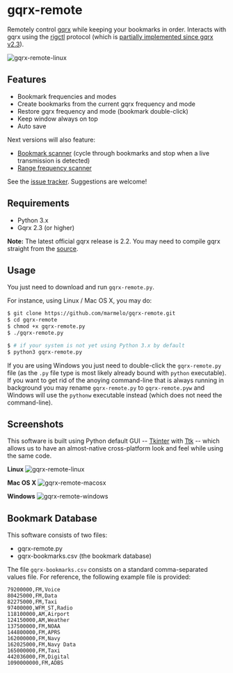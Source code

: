 gqrx-remote
===========

Remotely control [gqrx](http://gqrx.dk/) while keeping your bookmarks in order. Interacts with gqrx using the [rigctl](http://sourceforge.net/apps/mediawiki/hamlib/index.php?title=Documentation) protocol (which is [partially implemented since gqrx v2.3](http://gqrx.dk/doc/remote-control)).

![gqrx-remote-linux](http://dl.defying.me/gqrx-remote/gqrx-remote-linux.png)


Features
--

- Bookmark frequencies and modes
- Create bookmarks from the current gqrx frequency and mode
- Restore gqrx frequency and mode (bookmark double-click)
- Keep window always on top
- Auto save

Next versions will also feature:

- [Bookmark scanner](https://github.com/marmelo/gqrx-remote/issues/1) (cycle through bookmarks and stop when a live transmission is detected)
- [Range frequency scanner](https://github.com/marmelo/gqrx-remote/issues/2)

See the [issue tracker](https://github.com/marmelo/gqrx-remote/issues). Suggestions are welcome!


Requirements
---

- Python 3.x
- Gqrx 2.3 (or higher)

**Note:** The latest official gqrx release is 2.2. You may need to compile gqrx straight from the [source](https://github.com/csete/gqrx).


Usage
---

You just need to download and run ```gqrx-remote.py```.

For instance, using Linux / Mac OS X, you may do:

```bash
$ git clone https://github.com/marmelo/gqrx-remote.git
$ cd gqrx-remote
$ chmod +x gqrx-remote.py
$ ./gqrx-remote.py

$ # if your system is not yet using Python 3.x by default
$ python3 gqrx-remote.py
```

If you are using Windows you just need to double-click the ```gqrx-remote.py``` file (as the  ```.py``` file type is most likely already bound with ```python``` executable). If you want to get rid of the anoying command-line that is always running in background you may rename ```gqrx-remote.py``` to ```gqrx-remote.pyw``` and Windows will use the ```pythonw``` executable instead (which does not need the command-line).


Screenshots
---

This software is built using Python default GUI -- [Tkinter](https://docs.python.org/3/library/tkinter.html) with [Ttk](https://docs.python.org/3/library/tkinter.ttk.html) -- which allows us to have an almost-native cross-platform look and feel while using the same code.

**Linux**
![gqrx-remote-linux](http://dl.defying.me/gqrx-remote/gqrx-remote-linux.png)

**Mac OS X**
![gqrx-remote-macosx](http://dl.defying.me/gqrx-remote/gqrx-remote-macosx.png)

**Windows**
![gqrx-remote-windows](http://dl.defying.me/gqrx-remote/gqrx-remote-windows.png)


Bookmark Database
---

This software consists of two files:

- gqrx-remote.py
- gqrx-bookmarks.csv (the bookmark database)

The file ```gqrx-bookmarks.csv``` consists on a standard comma-separated values file. For reference, the following example file is provided:

```
79200000,FM,Voice
80425000,FM,Data
82275000,FM,Taxi
97400000,WFM_ST,Radio
118100000,AM,Airport
124150000,AM,Weather
137500000,FM,NOAA
144800000,FM,APRS
162000000,FM,Navy
162025000,FM,Navy Data
165000000,FM,Taxi
442036000,FM,Digital
1090000000,FM,ADBS
```

